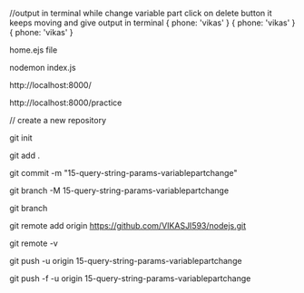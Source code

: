 //output in terminal while change variable part click on delete button it keeps moving and give output in terminal
{ phone: 'vikas' }
{ phone: 'vikas' }
{ phone: 'vikas' }

home.ejs file

<!-- <div class="delete-button">
                        <a href="/delete-contact/vikas">
                            <img class="img" src="https://img.icons8.com/metro/26/000000/waste.png"/>
                        </a>
                    </div> -->

nodemon index.js

http://localhost:8000/

http://localhost:8000/practice

// create a new repository

git init

git add .

git commit -m "15-query-string-params-variablepartchange"

git branch -M 15-query-string-params-variablepartchange

git branch

git remote add origin https://github.com/VIKASJI593/nodejs.git

git remote -v

git push -u origin 15-query-string-params-variablepartchange

git push -f -u origin 15-query-string-params-variablepartchange
